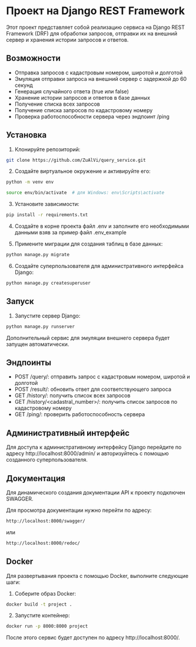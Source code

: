 # Проект на Django REST Framework

Этот проект представляет собой реализацию сервиса на Django REST Framework (DRF) для обработки запросов, отправки их на внешний сервер и хранения истории запросов и ответов.

## Возможности

- Отправка запросов с кадастровым номером, широтой и долготой
- Эмуляция отправки запроса на внешний сервер с задержкой до 60 секунд
- Генерация случайного ответа (true или false)
- Хранение истории запросов и ответов в базе данных
- Получение списка всех запросов
- Получение списка запросов по кадастровому номеру
- Проверка работоспособности сервера через эндпоинт /ping

## Установка

1. Клонируйте репозиторий:

```bash
git clone https://github.com/ZuAlVi/query_service.git
```

2. Создайте виртуальное окружение и активируйте его:
```bash
python -m venv env

source env/bin/activate  # для Windows: env\Scripts\activate
```
3. Установите зависимости:

```bash
pip install -r requirements.txt
```

4. Создайте в корне проекта файл .env и заполните его необходимыми данными взяв за пример файл .env_example


5. Примените миграции для создания таблиц в базе данных:

```bash
python manage.py migrate
```

6. Создайте суперпользователя для административного интерфейса Django:

```bash
python manage.py createsuperuser
```
## Запуск

1. Запустите сервер Django:
```bash
python manage.py runserver
```
Дополнительный сервис для эмуляции внешнего сервера будет запущен автоматически.

## Эндпоинты

- POST /query/: отправить запрос с кадастровым номером, широтой и долготой
- POST /result/: обновить ответ для соответствующего запроса
- GET /history/: получить список всех запросов
- GET /history/<cadastral_number>/: получить список запросов по кадастровому номеру
- GET /ping/: проверить работоспособность сервера

## Административный интерфейс

Для доступа к административному интерфейсу Django перейдите по адресу http://localhost:8000/admin/ и авторизуйтесь с помощью созданного суперпользователя.

## Документация

Для динамического создания документации API к проекту подключен SWAGGER.

Для просмотра документации нужно перейти по адресу:
```bash
http://localhost:8000/swagger/
```
или
```bash
http://localhost:8000/redoc/
```


## Docker

Для развертывания проекта с помощью Docker, выполните следующие шаги:

1. Соберите образ Docker:

```bash
docker build -t project .
```
2. Запустите контейнер:

```bash
docker run -p 8000:8000 project
```

После этого сервис будет доступен по адресу http://localhost:8000/.
